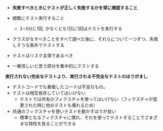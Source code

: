 - **失敗すべきときにテストが正しく失敗するかを常に確認すること**
- 頻繁にテスト実行すること
	- 2~3分に1回, 少なくとも1日に1回はテストを実行する

- クラスがなすべきことをすべて調べた後に、それらについて一つずつ、失敗しそうな条件でテストする
- テストはリスク主導であるべき
- 一番怪しいと思う部分を集中的にテストする

**実行されない完全なテストより、実行される不完全なテストのほうがまし**

- テストコードでも重複したコードは不吉なもの。
- テストは相互依存していてはいけない
	- テストでは共有のフィクスチャを使ってはいけない（フィクスチャが変更された時に他のテストも壊れるため）
- 共通のフィクスチャを使いテストを動かすほうが良い
	- 標準となるフィクスチャに慣れ、それを使ってテストすることでさまざまな特性を見ることができる



